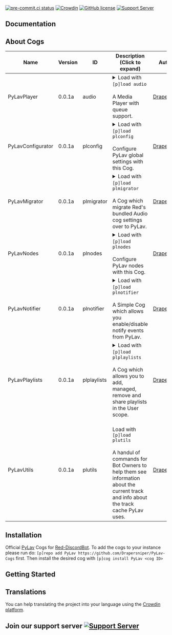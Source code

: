 [![pre-commit.ci status](https://results.pre-commit.ci/badge/github/Drapersniper/Audio/master.svg)](https://results.pre-commit.ci/latest/github/Drapersniper/Audio/master)
[![Crowdin](https://badges.crowdin.net/mediaplayer/localized.svg)](https://crowdin.com/project/mediaplayer)
[![GitHub license](https://img.shields.io/github/license/Drapersniper/Py-Lav.svg)](https://github.com/Drapersniper/Py-Lav/blob/master/LICENSE)
[![Support Server](https://img.shields.io/discord/970987707834720266)](https://discord.com/invite/Sjh2TSCYQB)


Documentation
---------------------------



About Cogs
---------------------------

| Name              | Version | ID          | Description (Click to expand)                                                                                                                                                                                                                                                                                                                                                                                                                                                    | Authors                                         |
|-------------------|---------|-------------|----------------------------------------------------------------------------------------------------------------------------------------------------------------------------------------------------------------------------------------------------------------------------------------------------------------------------------------------------------------------------------------------------------------------------------------------------------------------------------|-------------------------------------------------|
| PyLavPlayer       | 0.0.1a  | audio       | <details><summary>Load with `[p]load audio`<br/><br/>A Media Player with queue support.<br/></summary><br/>**Slash support**:True<br/>**2 Context menus**:User and message<br/><br/>Installing this cog will replace the bundled Audio cog, to revert this simply uninstall this cog.<br/><br/>With support for player history, playlist enqueuing, multiple source searches, multiple queries per command, seek, pause, stop, disconnect, summon, queue repeat</details>        | [Drapersniper](https://github.com/Drapersniper) |
| PyLavConfigurator | 0.0.1a  | plconfig    | <details><summary>Load with `[p]load plconfig`<br/><br/>Configure PyLav global settings with this Cog.<br/></summary><br/>Used to change toggle the status and behaviour of the managed node as well as changing the localtracks folder.</details>                                                                                                                                                                                                                               | [Drapersniper](https://github.com/Drapersniper) |
| PyLavMigrator     | 0.0.1a  | plmigrator  | <details><summary>Load with `[p]load plmigrator`<br/><br/>A Cog which migrate Red's bundled Audio cog settings over to PyLav.<br/></summary><br/>This Cog migrates all playlists, shared global and server settings, with the exception of the per server maximum volume<br/>**DO NOT RUN** run the migration command if you already been used PyLav cogs for a while as it will replace any existing conflicting setting with the values from the Audio cog settings.</details> | [Drapersniper](https://github.com/Drapersniper) |
| PyLavNodes        | 0.0.1a  | plnodes     | <details><summary>Load with `[p]load plnodes`<br/><br/>Configure PyLav nodes with this Cog.<br/></summary><br/>This Cog allows you to add, managed and remove additional nodes from PyLav.</details>                                                                                                                                                                                                                                                                             | [Drapersniper](https://github.com/Drapersniper) |
| PyLavNotifier     | 0.0.1a  | plnotifier  | <details><summary>Load with `[p]load plnotifier`<br/><br/>A Simple Cog which allows you enable/disable notify events from PyLav.<br/></summary><br/>This Cog allows you to granuraly disable/enable events so that they are sent to the specified channel in your Discord server, useful for server owners who wish to see when a user takes a certain action in PyLav such as enqueueing tracks.</details>                                                                      | [Drapersniper](https://github.com/Drapersniper) |
| PyLavPlaylists    | 0.0.1a  | plplaylists | <details><summary>Load with `[p]load plplaylists`<br/><br/>A Cog which allows you to add, managed, remove and share playlists in the User scope.<br/></summary><br/>Playlists created using this Cog can be shared across servers and support all inputs supported by PyLav.</details>                                                                                                                                                                                           | [Drapersniper](https://github.com/Drapersniper) |
| PyLavUtils        | 0.0.1a  | plutils     | <summary><br/>Load with `[p]load plutils`<br/><br/>A handul of commands for Bot Owners to help them see information about the current track and info about the track cache PyLav uses.</summary>                                                                                                                                                                                                                                                                                 | [Drapersniper](https://github.com/Drapersniper) |


Installation
---------------------------
Official [PyLav](https://github.com/Drapersniper/Py-Lav) Cogs for [Red-DiscordBot](https://github.com/Cog-Creators/Red-DiscordBot).
To add the cogs to your instance please run do: `[p]repo add PyLav https://github.com/Drapersniper/PyLav-Cogs` first.
Then install the desired cog with `[p]cog install PyLav <cog ID>`

Getting Started
-------------------------------------


Translations
------------------------------------
You can help translating the project into your language using the [Crowdin platform](https://crowdin.com/project/mediaplayer).

## Join our support server [![Support Server](https://img.shields.io/discord/970987707834720266?style=social)](https://discord.com/invite/Sjh2TSCYQB)

